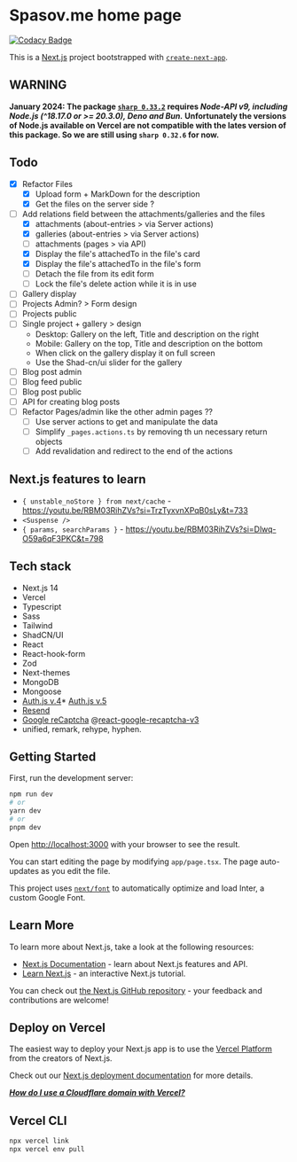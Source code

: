 # Spasov.me home page

[![Codacy Badge](https://app.codacy.com/project/badge/Grade/25a5b655a9ce437aa5867df55352e90c)](https://app.codacy.com/gh/metalevel-tech/spasov-me/dashboard?utm_source=gh&utm_medium=referral&utm_content=&utm_campaign=Badge_grade)

This is a [Next.js](https://nextjs.org/) project bootstrapped with [`create-next-app`](https://github.com/vercel/next.js/tree/canary/packages/create-next-app).

## WARNING

**January 2024: The package [`sharp 0.33.2`](https://www.npmjs.com/package//sharp#sharp) requires _Node-API v9, including Node.js (^18.17.0 or >= 20.3.0), Deno and Bun._ Unfortunately the versions of Node.js available on Vercel are not compatible with the lates version of this package. So we are still using `sharp 0.32.6` for now.**

## Todo

- [x] Refactor Files
  - [x] Upload form + MarkDown for the description
  - [x] Get the files on the server side ?
- [ ] Add relations field between the attachments/galleries and the files
  - [x] attachments (about-entries > via Server actions)
  - [x] galleries (about-entries > via Server actions)
  - [ ] attachments (pages > via API)
  - [x] Display the file's attachedTo in the file's card
  - [x] Display the file's attachedTo in the file's form
  - [ ] Detach the file from its edit form
  - [ ] Lock the file's delete action while it is in use
- [ ] Gallery display
- [ ] Projects Admin? > Form design
- [ ] Projects public
- [ ] Single project + gallery > design
  - Desktop: Gallery on the left, Title and description on the right
  - Mobile: Gallery on the top, Title and description on the bottom
  - When click on the gallery display it on full screen
  - Use the Shad-cn/ui slider for the gallery
- [ ] Blog post admin
- [ ] Blog feed public
- [ ] Blog post public
- [ ] API for creating blog posts
- [ ] Refactor Pages/admin like the other admin pages ??
  - [ ] Use server actions to get and manipulate the data
  - [ ] Simplify `_pages.actions.ts` by removing th un necessary return objects
  - [ ] Add revalidation and redirect to the end of the actions

## Next.js features to learn

- `{ unstable_noStore } from next/cache` - <https://youtu.be/RBM03RihZVs?si=TrzTyxvnXPqB0sLy&t=733>
- `<Suspense />`
- `{ params, searchParams }` - <https://youtu.be/RBM03RihZVs?si=Dlwq-O59a6qF3PKC&t=798>

## Tech stack

- Next.js 14
- Vercel
- Typescript
- Sass
- Tailwind
- ShadCN/UI
- React
- React-hook-form
- Zod
- Next-themes
- MongoDB
- Mongoose
- [Auth.js v.4](https://authjs.dev/reference/nextjs)\* [Auth.js v.5](https://authjs.dev/guides/upgrade-to-v5)
- [Resend](https://resend.com/docs/send-with-nextjs)
- [Google reCaptcha](https://www.google.com/recaptcha/admin) @[react-google-recaptcha-v3](https://www.npmjs.com/package/react-google-recaptcha-v3)
- unified, remark, rehype, hyphen.

## Getting Started

First, run the development server:

```bash
npm run dev
# or
yarn dev
# or
pnpm dev
```

Open [http://localhost:3000](http://localhost:3000) with your browser to see the result.

You can start editing the page by modifying `app/page.tsx`. The page auto-updates as you edit the file.

This project uses [`next/font`](https://nextjs.org/docs/basic-features/font-optimization) to automatically optimize and load Inter, a custom Google Font.

## Learn More

To learn more about Next.js, take a look at the following resources:

- [Next.js Documentation](https://nextjs.org/docs) - learn about Next.js features and API.
- [Learn Next.js](https://nextjs.org/learn) - an interactive Next.js tutorial.

You can check out [the Next.js GitHub repository](https://github.com/vercel/next.js/) - your feedback and contributions are welcome!

## Deploy on Vercel

The easiest way to deploy your Next.js app is to use the [Vercel Platform](https://vercel.com/new?utm_medium=default-template&filter=next.js&utm_source=create-next-app&utm_campaign=create-next-app-readme) from the creators of Next.js.

Check out our [Next.js deployment documentation](https://nextjs.org/docs/deployment) for more details.

[**_How do I use a Cloudflare domain with Vercel?_**](https://vercel.com/guides/using-cloudflare-with-vercel)

## Vercel CLI

```bash
npx vercel link
npx vercel env pull
```
